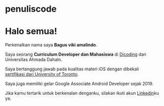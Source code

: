 # penuliscode

# Halo semua! 

Perkenalkan nama saya **Bagus viki amalindo**.<br>

Saya seorang **Curriculum Developer dan Mahasiswa** di [Dicoding](https://www.dicoding.com/) dan Universitas Ahmada Dahaln.<br>

Saya bertanggung jawab pada kualitas materi iOS dengan dibekali [sertifikasi dari University of Toronto](https://www.coursera.org/account/accomplishments/specialization/CLKJD8XBXJ3M).<br>

Saya juga memiliki gelar Google Associate Android Developer sejak 2019.<br>

Jika kamu tertarik untuk berkenalan denganku, silakan ikuti akun [Linkedin](https://www.linkedin.com/in/gilang-adhan/)ku ya.
